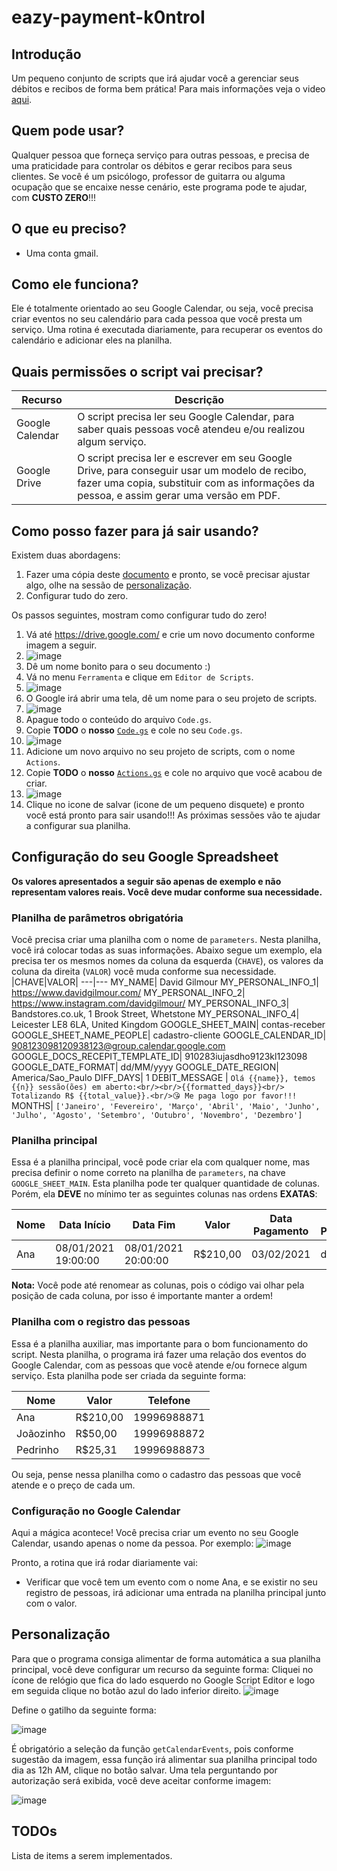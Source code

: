 # eazy-payment-k0ntroI

## Introdução
Um pequeno conjunto de scripts que irá ajudar você a gerenciar seus débitos e recibos de forma bem prática! Para mais informações veja o video [aqui](link).

## Quem pode usar?
Qualquer pessoa que forneça serviço para outras pessoas, e precisa de uma praticidade para controlar os débitos e gerar recibos para seus clientes. Se você é um psicólogo, professor de guitarra ou alguma ocupação que se encaixe nesse cenário, este programa pode te ajudar, com **CUSTO ZERO**!!!

## O que eu preciso?
* Uma conta gmail.

## Como ele funciona?
Ele é totalmente orientado ao seu Google Calendar, ou seja, você precisa criar eventos no seu calendário para cada pessoa que você presta um serviço. Uma rotina é executada diariamente, para recuperar os eventos do calendário e adicionar eles na planilha.

## Quais permissões o script vai precisar?
|Recurso|Descrição|
--------|---------|
Google Calendar|O script precisa ler seu Google Calendar, para saber quais pessoas você atendeu e/ou realizou algum serviço.|
Google Drive|O script precisa ler e escrever em seu Google Drive, para conseguir usar um modelo de recibo, fazer uma copia, substituir com as informações da pessoa, e assim gerar uma versão em PDF.|

## Como posso fazer para já sair usando?

Existem duas abordagens:
1. Fazer uma cópia deste [documento](link) e pronto, se você precisar ajustar algo, olhe na sessão de [personalização](https://github.com/thiagosanches/eazy-payment-k0ntroI/blob/main/README.md#personaliza%C3%A7%C3%A3o).
2. Configurar tudo do zero.

Os passos seguintes, mostram como configurar tudo do zero!

1. Vá até https://drive.google.com/ e crie um novo documento conforme imagem a seguir.
2. ![image](https://user-images.githubusercontent.com/5191469/123519411-8971e480-d681-11eb-9955-26dcefd0b3fd.png)
3. Dê um nome bonito para o seu documento :)
4. Vá no menu `Ferramenta` e clique em `Editor de Scripts`.
5. ![image](https://user-images.githubusercontent.com/5191469/123519490-e2da1380-d681-11eb-9676-3b8c61fd1afd.png)
6. O Google irá abrir uma tela, dê um nome para o seu projeto de scripts.
7. ![image](https://user-images.githubusercontent.com/5191469/123519531-351b3480-d682-11eb-886d-dbc5a764fcd4.png)
8. Apague todo o conteúdo do arquivo `Code.gs`.
9. Copie **TODO** o **nosso** [`Code.gs`](Code.gs) e cole no seu `Code.gs`.
10. ![image](https://user-images.githubusercontent.com/5191469/123519600-bb377b00-d682-11eb-80d0-cc4d5731e92b.png)
11. Adicione um novo arquivo no seu projeto de scripts, com o nome `Actions`.
12. Copie **TODO** o **nosso** [`Actions.gs`](Actions.gs) e cole no arquivo que você acabou de criar. 
13. ![image](https://user-images.githubusercontent.com/5191469/123519675-3305a580-d683-11eb-9188-54a5c1fe07d7.png)
14. Clique no icone de salvar (icone de um pequeno disquete) e pronto você está pronto para sair usando!!! As próximas sessões vão te ajudar a configurar sua planilha.

## Configuração do seu Google Spreadsheet
**Os valores apresentados a seguir são apenas de exemplo e não representam valores reais. Você deve mudar conforme sua necessidade.**

### Planilha de parâmetros obrigatória
Você precisa criar uma planilha com o nome de `parameters`. Nesta planilha, você irá colocar todas as suas informações. Abaixo segue um exemplo, ela precisa ter os mesmos nomes da coluna da esquerda (`CHAVE`), os valores da coluna da direita (`VALOR`) você muda conforme sua necessidade.
|CHAVE|VALOR|
---|---
MY_NAME| David Gilmour
MY_PERSONAL_INFO_1|	https://www.davidgilmour.com/
MY_PERSONAL_INFO_2|	https://www.instagram.com/davidgilmour/
MY_PERSONAL_INFO_3|	Bandstores.co.uk, 1 Brook Street, Whetstone
MY_PERSONAL_INFO_4|	Leicester LE8 6LA, United Kingdom
GOOGLE_SHEET_MAIN| contas-receber
GOOGLE_SHEET_NAME_PEOPLE|	cadastro-cliente
GOOGLE_CALENDAR_ID| 908123098120938123@group.calendar.google.com
GOOGLE_DOCS_RECEPIT_TEMPLATE_ID|	910283iujasdho9123kl123098
GOOGLE_DATE_FORMAT| dd/MM/yyyy
GOOGLE_DATE_REGION| America/Sao_Paulo
DIFF_DAYS|	1
DEBIT_MESSAGE |	`Olá {{name}}, temos {{n}} sessão(ões) em aberto:<br/><br/>{{formatted_days}}<br/> Totalizando R$ {{total_value}}.<br/>😘 Me paga logo por favor!!!`
MONTHS|	`['Janeiro', 'Fevereiro', 'Março', 'Abril', 'Maio', 'Junho', 'Julho', 'Agosto', 'Setembro', 'Outubro', 'Novembro', 'Dezembro']`

### Planilha principal

Essa é a planilha principal, você pode criar ela com qualquer nome, mas precisa definir o nome correto na planilha de `parameters`, na chave `GOOGLE_SHEET_MAIN`. Esta planilha pode ter qualquer quantidade de colunas. Porém, ela **DEVE** no mínimo ter as seguintes colunas nas ordens **EXATAS**:

|Nome|Data Início|Data Fim |Valor|Data Pagamento|Forma Pagamento|Status do Pagamento|
|-----|------------------|---------------|------------|--------------|---------------|-------------------|
|Ana|08/01/2021 19:00:00|08/01/2021 20:00:00|R$210,00|03/02/2021|depósito|OK|

**Nota:** Você pode até renomear as colunas, pois o código vai olhar pela posição de cada coluna, por isso é importante manter a ordem!

### Planilha com o registro das pessoas
Essa é a planilha auxiliar, mas importante para o bom funcionamento do script. Nesta planilha, o programa irá fazer uma relação dos eventos do Google Calendar, com as pessoas que você atende e/ou fornece algum serviço. Esta planilha pode ser criada da seguinte forma:

|Nome|Valor|Telefone|
|-----|------------------|---------------|
|Ana|R$210,00|19996988871|
|Joãozinho|R$50,00|19996988872|
|Pedrinho|R$25,31|19996988873|

Ou seja, pense nessa planilha como o cadastro das pessoas que você atende e o preço de cada um.

### Configuração no Google Calendar

Aqui a mágica acontece! Você precisa criar um evento no seu Google Calendar, usando apenas o nome da pessoa. Por exemplo:
![image](https://user-images.githubusercontent.com/5191469/123520368-bc6aa700-d686-11eb-8ab1-0d7c18cd0457.png)

Pronto, a rotina que irá rodar diariamente vai:
* Verificar que você tem um evento com o nome Ana, e se existir no seu registro de pessoas, irá adicionar uma entrada na planilha principal junto com o valor.

## Personalização
Para que o programa consiga alimentar de forma automática a sua planilha principal, você deve configurar um recurso da seguinte forma:
Cliquei no ícone de relógio que fica do lado esquerdo no Google Script Editor e logo em seguida clique no botão azul do lado inferior direito.
![image](https://user-images.githubusercontent.com/5191469/123521001-508a3d80-d68a-11eb-84d6-c47d1a9f5f9c.png)

Define o gatilho da seguinte forma:

![image](https://user-images.githubusercontent.com/5191469/123521059-b080e400-d68a-11eb-8618-b1bd6e8bdc65.png)

É obrigatório a seleção da função `getCalendarEvents`, pois conforme sugestão da imagem, essa função irá alimentar sua planilha principal todo dia as 12h AM, clique no botão salvar. Uma tela perguntando por autorização será exibida, você deve aceitar conforme imagem:

![image](https://user-images.githubusercontent.com/5191469/123521242-ce027d80-d68b-11eb-8110-ac5ce2b63958.png)



## TODOs
Lista de items a serem implementados.

